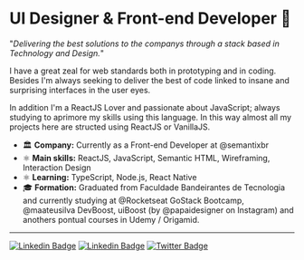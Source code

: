 # **UI Designer & Front-end Developer** :wave:

"_Delivering the best solutions to the companys through a stack based in Technology and Design._"

I have a great zeal for web standards both in prototyping and in coding. Besides I'm always seeking to deliver the best of code linked to insane and surprising interfaces in the user eyes.

In addition I'm a ReactJS Lover and passionate about JavaScript; always studying to aprimore my skills using this language. In this way almost all my projects here are structed using ReactJS or VanillaJS.

- :classical_building: **Company:** Currently as a Front-end Developer at @semantixbr
- :atom_symbol: **Main skills:** ReactJS, JavaScript, Semantic HTML, Wireframing, Interaction Design
- :atom_symbol: **Learning:** TypeScript, Node.js, React Native
- :mortar_board: **Formation:** Graduated from Faculdade Bandeirantes de Tecnologia and currently studying at @Rocketseat GoStack Bootcamp, @maateusilva DevBoost, uiBoost (by @papaidesigner on Instagram) and anothers pontual courses in Udemy / Origamid.

---

[![Linkedin Badge](https://img.shields.io/badge/-Dribbble-ea4c89?style=flat-square&logo=Dribbble&logoColor=white&link=https://dribbble.com/dgbragas)](https://dribbble.com/dgbragas)
[![Linkedin Badge](https://img.shields.io/badge/-LinkedIn-blue?style=flat-square&logo=Linkedin&logoColor=white&link=https://www.linkedin.com/in/dgbragas)](https://www.linkedin.com/in/dgbragas)
[![Twitter Badge](https://img.shields.io/badge/-Twitter-1ca0f1?style=flat-square&labelColor=1ca0f1&logo=twitter&logoColor=white&link=https://twitter.com/dgbragas)](https://twitter.com/dgbragas)
